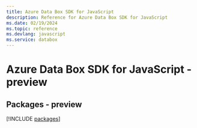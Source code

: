 ```yaml
---
title: Azure Data Box SDK for JavaScript
description: Reference for Azure Data Box SDK for JavaScript
ms.date: 02/19/2024
ms.topic: reference
ms.devlang: javascript
ms.service: databox
---
```

# Azure Data Box SDK for JavaScript - preview
## Packages - preview
[!INCLUDE [packages](data-box-index.md)]